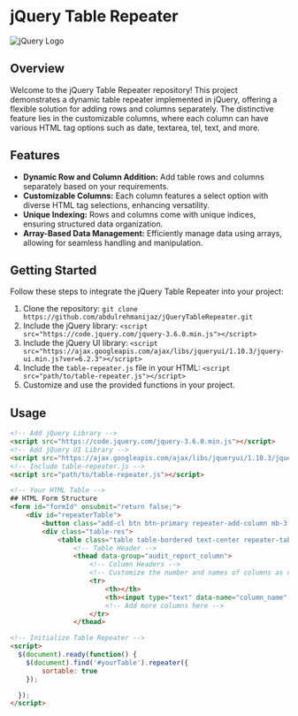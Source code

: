 # jQuery Table Repeater

![jQuery Logo](https://brand.jquery.org/resources/jquery-mark-dark.gif)

## Overview

Welcome to the jQuery Table Repeater repository! This project demonstrates a dynamic table repeater implemented in jQuery, offering a flexible solution for adding rows and columns separately. The distinctive feature lies in the customizable columns, where each column can have various HTML tag options such as date, textarea, tel, text, and more.

## Features

- **Dynamic Row and Column Addition:** Add table rows and columns separately based on your requirements.
- **Customizable Columns:** Each column features a select option with diverse HTML tag selections, enhancing versatility.
- **Unique Indexing:** Rows and columns come with unique indices, ensuring structured data organization.
- **Array-Based Data Management:** Efficiently manage data using arrays, allowing for seamless handling and manipulation.

## Getting Started

Follow these steps to integrate the jQuery Table Repeater into your project:

1. Clone the repository: `git clone https://github.com/abdulrehmanijaz/jQueryTableRepeater.git`
2. Include the jQuery library: `<script src="https://code.jquery.com/jquery-3.6.0.min.js"></script>`
3. Include the jQuery UI library: `<script src="https://ajax.googleapis.com/ajax/libs/jqueryui/1.10.3/jquery-ui.min.js?ver=6.2.3"></script>`
4. Include the `table-repeater.js` file in your HTML: `<script src="path/to/table-repeater.js"></script>`
5. Customize and use the provided functions in your project.

## Usage

```html
<!-- Add jQuery Library -->
<script src="https://code.jquery.com/jquery-3.6.0.min.js"></script>
<!-- Add jQuery UI Library -->
<script src="https://ajax.googleapis.com/ajax/libs/jqueryui/1.10.3/jquery-ui.min.js?ver=6.2.3"></script>
<!-- Include table-repeater.js -->
<script src="path/to/table-repeater.js"></script>

<!-- Your HTML Table -->
## HTML Form Structure
<form id="formId" onsubmit="return false;">
    <div id="repeaterTable">
        <button class="add-cl btn btn-primary repeater-add-column mb-3 mt-3"><i class="fas fa-plus"></i> Add Column</button>
        <div class="table-res">
            <table class="table table-bordered text-center repeater-table" data-group="data-group">
                <!-- Table Header -->
                <thead data-group="audit_report_column">
                    <!-- Column Headers -->
                    <!-- Customize the number and names of columns as needed -->
                    <tr>
                        <th></th>
                        <th><input type="text" data-name="column_name" name="audit_report_column[1]column_name" value="Audit Section"><button class="btn btn-danger repeater-remove-column"><i class="fas fa-times"></i></button></th>
                        <!-- Add more columns here -->
                    </tr>
                </thead>

<!-- Initialize Table Repeater -->
<script>
  $(document).ready(function() {
    $(document).find('#yourTable').repeater({
        sortable: true
    });

  });
</script>
